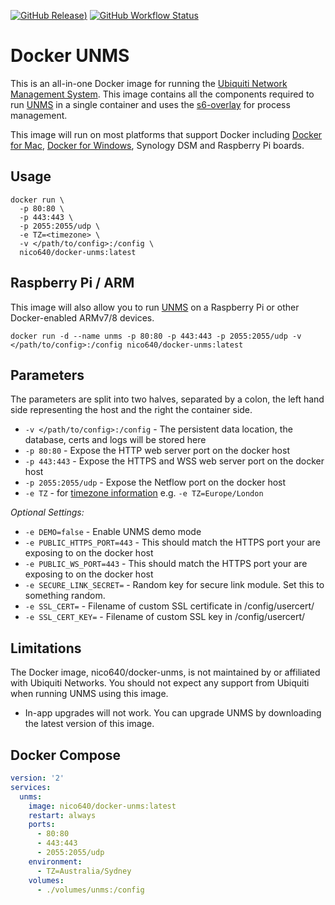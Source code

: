 [![GitHub Release](https://img.shields.io/github/v/release/Nico640/docker-unms?style=flat-square))](https://github.com/nico640/docker-unms/releases)
[![GitHub Workflow Status](https://img.shields.io/github/workflow/status/Nico640/docker-unms/Docker%20CI%20Release?style=flat-square)](https://github.com/Nico640/docker-unms/actions?query=workflow%3A%22Docker+CI+Release%22)

# Docker UNMS

This is an all-in-one Docker image for running the [Ubiquiti Network Management System](https://unms.com/). This image contains all the components required to run [UNMS](https://unms.com/) in a single container and uses the [s6-overlay](https://github.com/just-containers/s6-overlay) for process management.

This image will run on most platforms that support Docker including [Docker for Mac](https://www.docker.com/docker-mac), [Docker for Windows](https://www.docker.com/docker-windows), Synology DSM and Raspberry Pi boards.

## Usage

```shell
docker run \
  -p 80:80 \
  -p 443:443 \
  -p 2055:2055/udp \
  -e TZ=<timezone> \
  -v </path/to/config>:/config \
  nico640/docker-unms:latest
```

## Raspberry Pi / ARM

This image will also allow you to run [UNMS](https://unms.com/) on a Raspberry Pi or other Docker-enabled ARMv7/8 devices.

```
docker run -d --name unms -p 80:80 -p 443:443 -p 2055:2055/udp -v </path/to/config>:/config nico640/docker-unms:latest
```

## Parameters

The parameters are split into two halves, separated by a colon, the left hand side representing the host and the right the container side.

* `-v </path/to/config>:/config` - The persistent data location, the database, certs and logs will be stored here
* `-p 80:80` - Expose the HTTP web server port on the docker host
* `-p 443:443` - Expose the HTTPS and WSS web server port on the docker host
* `-p 2055:2055/udp` - Expose the Netflow port on the docker host
* `-e TZ` - for [timezone information](https://en.wikipedia.org/wiki/List_of_tz_database_time_zones) e.g. `-e TZ=Europe/London`

*Optional Settings:*

* `-e DEMO=false` - Enable UNMS demo mode
* `-e PUBLIC_HTTPS_PORT=443` - This should match the HTTPS port your are exposing to on the docker host
* `-e PUBLIC_WS_PORT=443` - This should match the HTTPS port your are exposing to on the docker host
* `-e SECURE_LINK_SECRET=` - Random key for secure link module. Set this to something random.
* `-e SSL_CERT=` - Filename of custom SSL certificate in /config/usercert/
* `-e SSL_CERT_KEY=` - Filename of custom SSL key in /config/usercert/

## Limitations

The Docker image, nico640/docker-unms, is not maintained by or affiliated with Ubiquiti Networks. You should not expect any support from Ubiquiti when running UNMS using this image.

* In-app upgrades will not work. You can upgrade UNMS by downloading the latest version of this image.

## Docker Compose

```yml
version: '2'
services:
  unms:
    image: nico640/docker-unms:latest
    restart: always
    ports:
      - 80:80
      - 443:443
      - 2055:2055/udp
    environment:
      - TZ=Australia/Sydney
    volumes:
      - ./volumes/unms:/config
```
